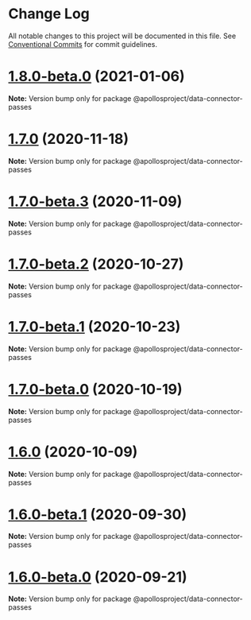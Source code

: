 # Change Log

All notable changes to this project will be documented in this file.
See [Conventional Commits](https://conventionalcommits.org) for commit guidelines.

# [1.8.0-beta.0](https://github.com/apollosproject/apollos-apps/compare/v1.7.0...v1.8.0-beta.0) (2021-01-06)

**Note:** Version bump only for package @apollosproject/data-connector-passes





# [1.7.0](https://github.com/apollosproject/apollos-apps/compare/v1.7.0-beta.3...v1.7.0) (2020-11-18)

**Note:** Version bump only for package @apollosproject/data-connector-passes





# [1.7.0-beta.3](https://github.com/apollosproject/apollos-apps/compare/v1.7.0-beta.2...v1.7.0-beta.3) (2020-11-09)

**Note:** Version bump only for package @apollosproject/data-connector-passes





# [1.7.0-beta.2](https://github.com/apollosproject/apollos-apps/compare/v1.7.0-beta.1...v1.7.0-beta.2) (2020-10-27)

**Note:** Version bump only for package @apollosproject/data-connector-passes





# [1.7.0-beta.1](https://github.com/apollosproject/apollos-apps/compare/v1.7.0-beta.0...v1.7.0-beta.1) (2020-10-23)

**Note:** Version bump only for package @apollosproject/data-connector-passes





# [1.7.0-beta.0](https://github.com/apollosproject/apollos-apps/compare/v1.6.0...v1.7.0-beta.0) (2020-10-19)

**Note:** Version bump only for package @apollosproject/data-connector-passes





# [1.6.0](https://github.com/apollosproject/apollos-apps/compare/v1.6.0-beta.1...v1.6.0) (2020-10-09)

**Note:** Version bump only for package @apollosproject/data-connector-passes





# [1.6.0-beta.1](https://github.com/apollosproject/apollos-apps/compare/v1.6.0-beta.0...v1.6.0-beta.1) (2020-09-30)

**Note:** Version bump only for package @apollosproject/data-connector-passes





# [1.6.0-beta.0](https://github.com/apollosproject/apollos-apps/compare/v1.5.0...v1.6.0-beta.0) (2020-09-21)

**Note:** Version bump only for package @apollosproject/data-connector-passes
